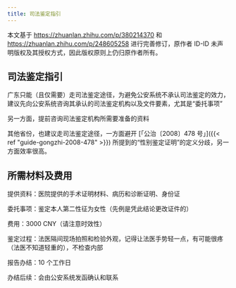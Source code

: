 ```yaml
---
title: 司法鉴定指引
---
```


本文基于 <https://zhuanlan.zhihu.com/p/380214370> 和 <https://zhuanlan.zhihu.com/p/248605258> 进行完善修订，原作者 ID-ID 未声明版权及其授权方式，因此版权原则上仍归原作者所有。

## 司法鉴定指引

广东只能（且仅需要）走司法鉴定途径，为避免公安系统不承认司法鉴定的效力，建议先向公安系统咨询其承认的司法鉴定机构以及文件要素，尤其是“委托事项”

另一方面，提前咨询司法鉴定机构所需要准备的资料

其他省份，也建议走司法鉴定途径，一方面避开 [「公治〔2008〕478 号」]({{< ref "guide-gongzhi-2008-478" >}}) 所提到的“性别鉴定证明”的定义分歧，另一方面效率很高。

## 所需材料及费用

提供资料：医院提供的手术证明材料、病历和诊断证明、身份证

委托事项：鉴定本人第二性征为女性（先例是凭此结论更改证件的）

费用：3000 CNY（请注意时效性）

鉴定过程：法医隔间现场拍照和检验外观，记得让法医手势轻一点，有可能很疼（法医不知道轻重的），不检查内部

报告办结：10 个工作日

办结后续：会由公安系统发函确认和联系
